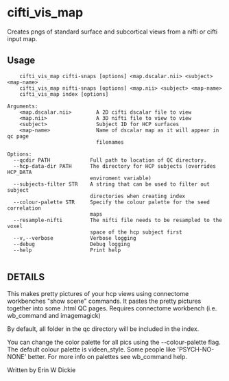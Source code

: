 # cifti_vis_map

Creates pngs of standard surface and subcortical views from a nifti or cifti
input map.

## Usage 
```
    cifti_vis_map cifti-snaps [options] <map.dscalar.nii> <subject> <map-name>
    cifti_vis_map nifti-snaps [options] <map.nii> <subject> <map-name>
    cifti_vis_map index [options]

Arguments:
    <map.dscalar.nii>        A 2D cifti dscalar file to view
    <map.nii>                A 3D nifti file to view to view
    <subject>                Subject ID for HCP surfaces
    <map-name>               Name of dscalar map as it will appear in qc page
                             filenames

Options:
  --qcdir PATH             Full path to location of QC directory.
  --hcp-data-dir PATH      The directory for HCP subjects (overrides HCP_DATA
                           enviroment variable)
  --subjects-filter STR    A string that can be used to filter out subject
                           directories when creating index
  --colour-palette STR     Specify the colour palette for the seed correlation
                           maps
  --resample-nifti         The nifti file needs to be resampled to the voxel
                           space of the hcp subject first
  --v,--verbose            Verbose logging
  --debug                  Debug logging
  --help                   Print help


```
## DETAILS 
This makes pretty pictures of your hcp views using connectome workbenches
"show scene" commands. It pastes the pretty pictures together into some .html
QC pages. Requires connectome workbench (i.e. wb_command and imagemagick)

By default, all folder in the qc directory will be included in the index.

You can change the color palette for all pics using the --colour-palette flag.
The default colour palette is videen_style. Some people like 'PSYCH-NO-NONE'
better. For more info on palettes see wb_command help.

Written by Erin W Dickie
